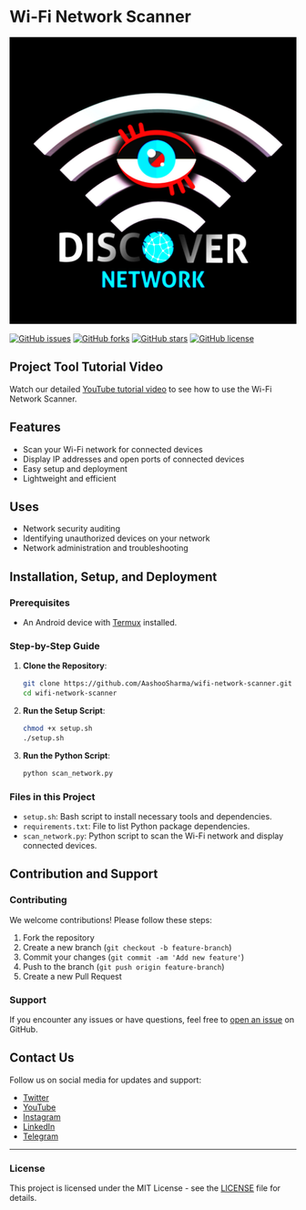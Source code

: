 # Wi-Fi Network Scanner

![Project Logo](./logo.png)

[![GitHub issues](https://img.shields.io/github/issues/AashooSharma/wifi-network-scanner)](https://github.com/AashooSharma/wifi-network-scanner/issues)
[![GitHub forks](https://img.shields.io/github/forks/AashooSharma/wifi-network-scanner)](https://github.com/AashooSharma/wifi-network-scanner/network)
[![GitHub stars](https://img.shields.io/github/stars/AashooSharma/wifi-network-scanner)](https://github.com/AashooSharma/wifi-network-scanner/stargazers)
[![GitHub license](https://img.shields.io/github/license/AashooSharma/wifi-network-scanner)](https://github.com/AashooSharma/wifi-network-scanner/blob/main/LICENSE)

## Project Tool Tutorial Video

Watch our detailed [YouTube tutorial video](https://www.youtube.com/watch?v=your-video-url) to see how to use the Wi-Fi Network Scanner.

## Features

- Scan your Wi-Fi network for connected devices
- Display IP addresses and open ports of connected devices
- Easy setup and deployment
- Lightweight and efficient

## Uses

- Network security auditing
- Identifying unauthorized devices on your network
- Network administration and troubleshooting

## Installation, Setup, and Deployment

### Prerequisites

- An Android device with [Termux](https://play.google.com/store/apps/details?id=com.termux&hl=en) installed.

### Step-by-Step Guide

1. **Clone the Repository**:
   ```bash
   git clone https://github.com/AashooSharma/wifi-network-scanner.git
   cd wifi-network-scanner
   ```

2. **Run the Setup Script**:
   ```bash
   chmod +x setup.sh
   ./setup.sh
   ```

3. **Run the Python Script**:
   ```bash
   python scan_network.py
   ```

### Files in this Project

- `setup.sh`: Bash script to install necessary tools and dependencies.
- `requirements.txt`: File to list Python package dependencies.
- `scan_network.py`: Python script to scan the Wi-Fi network and display connected devices.

## Contribution and Support

### Contributing

We welcome contributions! Please follow these steps:

1. Fork the repository
2. Create a new branch (`git checkout -b feature-branch`)
3. Commit your changes (`git commit -am 'Add new feature'`)
4. Push to the branch (`git push origin feature-branch`)
5. Create a new Pull Request

### Support

If you encounter any issues or have questions, feel free to [open an issue](https://github.com/AashooSharma/wifi-network-scanner/issues) on GitHub.

## Contact Us

Follow us on social media for updates and support:

- [Twitter](https://twitter.com/csheducation)
- [YouTube](https://youtube.com/@csheducation)
- [Instagram](https://instagram.com/As__hacker)
- [LinkedIn](https://linkedin.com/in/aashoosharma)
- [Telegram](https://t.me/Ashackerassr)

---

### License

This project is licensed under the MIT License - see the [LICENSE](LICENSE) file for details.
